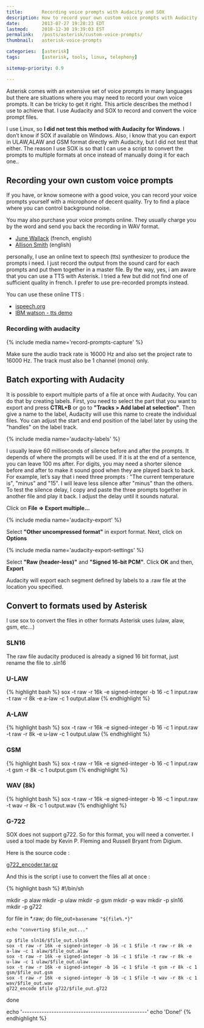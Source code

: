 ```yaml
---
title:       Recording voice prompts with Audacity and SOX
description: How to record your own custom voice prompts with Audacity to use with Asterisk.
date:        2013-07-27 19:28:23 EDT
lastmod:     2018-12-30 19:39:03 EST
permalink:   /posts/asterisk/custom-voice-prompts/
thumbnail:   asterisk-voice-prompts

categories:  [asterisk]
tags:        [asterisk, tools, linux, telephony]

sitemap-priority: 0.9

---
```



Asterisk comes with an extensive set of voice prompts in many languages but there are situations where you may need to record your own voice prompts. It can be tricky to get it right. This article describes the method I use to achieve that. I use Audacity and SOX to record and convert the voice prompt files.

<!--more-->

I use Linux, so **I did not test this method with Audacity for Windows**. I don’t know if SOX if available on Windows. Also, i know that you can export in ULAW,ALAW and GSM format directly with Audacity, but I did not test that either. The reason I use SOX is so that I can use a script to convert the prompts to multiple formats at once instead of manually doing it for each one..

## Recording your own custom voice prompts

If you have, or know someone with a good voice, you can record your voice prompts yourself with a microphone of decent quality. Try to find a place where you can control background noise.

You may also purchase your voice prompts online. They usually charge you by the word and send you back the recording in WAV format.


* [June Wallack][link-june-wallack] (french, english)
* [Allison Smith][link-allison-smith] (english)

personally, I use an online text to speech (tts) synthesizer to produce the prompts i need. I just record the output from the sound card for each prompts and put them together in a master file. By the way, yes, i am aware that you can use a TTS with Asterisk. I tried a few but did not find one of sufficient quality in french. I prefer to use pre-recorded prompts instead.

You can use these online TTS :

* [ispeech.org][link-ispeech]
* [IBM watson - tts demo][link-watson]


### Recording with audacity

{% include media name='record-prompts-capture' %}

Make sure the audio track rate is 16000 Hz and also set the project rate to 16000 Hz. The track must also be 1 channel (mono) only.


## Batch exporting with Audacity

It is possible to export multiple parts of a file at once with Audacity. You can do that by creating labels. First, you need to select the part that you want to export and press **CTRL+B** or go to **"Tracks > Add label at selection"**. Then give a name to the label, Audacity will use this name to create the individual files. You can adjust the start and end position of the label later by using the "handles" on the label track.

{% include media name='audacity-labels' %}

I usually leave 60 milliseconds of silence before and after the prompts. It depends of where the prompts will be used. If it is at the end of a sentence, you can leave 100 ms after. For digits, you may need a shorter silence before and after to make it sound good when they are played back to back. For example, let’s say that i need three prompts : "The current temperature is", "minus" and "15". I will leave less silence after "minus" than the others. To test the silence delay, I copy and paste the three prompts together in another file and play it back. I adjust the delay until it sounds natural.

Click on **File => Export multiple...**

{% include media name='audacity-export' %}

Select **"Other uncompressed format"** in export format. Next, click on **Options**

{% include media name='audacity-export-settings' %}

Select **"Raw (header-less)"** and **"Signed 16-bit PCM"**. Click **OK** and then, **Export**

Audacity will export each segment defined by labels to a .raw file at the location you specified.



## Convert to formats used by Asterisk

I use sox to convert the files in other formats Asterisk uses (ulaw, alaw, gsm, etc…)

### SLN16

The raw file audacity produced is already a signed 16 bit format, just rename the file to .sln16

### U-LAW

{% highlight bash %}
sox -t raw -r 16k -e signed-integer -b 16 -c 1 input.raw -t raw -r 8k -e a-law -c 1 output.alaw
{% endhighlight %}

### A-LAW

{% highlight bash %}
sox -t raw -r 16k -e signed-integer -b 16 -c 1 input.raw -t raw -r 8k -e u-law -c 1 output.ulaw
{% endhighlight %}

### GSM

{% highlight bash %}
sox -t raw -r 16k -e signed-integer -b 16 -c 1 input.raw -t gsm -r 8k -c 1 output.gsm
{% endhighlight %}

### WAV (8k)

{% highlight bash %}
sox -t raw -r 16k -e signed-integer -b 16 -c 1 input.raw -t wav -r 8k -c 1 output.wav
{% endhighlight %}

### G-722

SOX does not support g722. So for this format, you will need a converter. I used a tool made by Kevin P. Fleming and Russell Bryant from Digium.

Here is the source code :

[g722_encoder.tar.gz][file-g722-encoder]

And this is the script i use to convert the files all at once :

{% highlight bash %}
#!/bin/sh

mkdir -p alaw
mkdir -p ulaw
mkdir -p gsm
mkdir -p wav
mkdir -p sln16
mkdir -p g722


for file in *.raw; do
    file_out=`basename "${file%.*}"`

    echo "converting $file_out..."

    cp $file sln16/$file_out.sln16
    sox -t raw -r 16k -e signed-integer -b 16 -c 1 $file -t raw -r 8k -e a-law -c 1 alaw/$file_out.alaw
    sox -t raw -r 16k -e signed-integer -b 16 -c 1 $file -t raw -r 8k -e u-law -c 1 ulaw/$file_out.ulaw
    sox -t raw -r 16k -e signed-integer -b 16 -c 1 $file -t gsm -r 8k -c 1 gsm/$file_out.gsm
    sox -t raw -r 16k -e signed-integer -b 16 -c 1 $file -t wav -r 8k -c 1 wav/$file_out.wav
    g722_encode $file g722/$file_out.g722
done

echo '---------------------------------------------------'
echo 'Done!'
{% endhighlight %}


[file-g722-encoder]: /files/g722_encoder.tar.gz
[link-june-wallack]: http://junewallack.com/store/new
[link-allison-smith]: https://www.digium.com/en/products/ivr/allison-smith
[link-ispeech]: https://www.ispeech.org/text.to.speech
[link-watson]: https://text-to-speech-demo.ng.bluemix.net/
